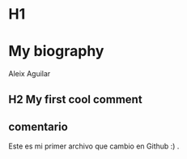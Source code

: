 # H1
# My biography

Aleix Aguilar

## H2 My first cool comment
## comentario
Este es mi primer archivo que cambio en Github :) .